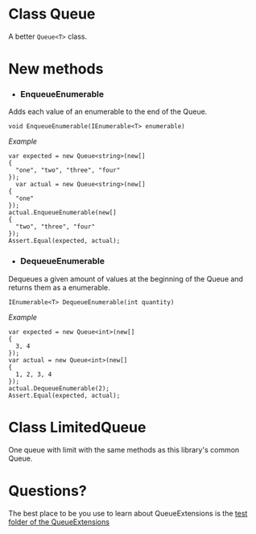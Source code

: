 # Class Queue<T>

A better `Queue<T>` class.

# New methods
* ### EnqueueEnumerable

Adds each value of an enumerable to the end of the Queue<T>.

`void EnqueueEnumerable(IEnumerable<T> enumerable)`

_Example_
 ```
 var expected = new Queue<string>(new[]
 {
   "one", "two", "three", "four"
 });
   var actual = new Queue<string>(new[]
 {
   "one"
 });
 actual.EnqueueEnumerable(new[]
 {
   "two", "three", "four"
 });
 Assert.Equal(expected, actual);
```
* ### DequeueEnumerable

Dequeues a given amount of values at the beginning of the Queue<T> and returns them as a enumerable.

`IEnumerable<T> DequeueEnumerable(int quantity)`

_Example_
 ```
 var expected = new Queue<int>(new[]
 {
   3, 4
 });
 var actual = new Queue<int>(new[]
 {
   1, 2, 3, 4
 });
 actual.DequeueEnumerable(2);
 Assert.Equal(expected, actual);
```

# Class LimitedQueue<T>

One queue with limit with the same methods as this library's common Queue.

# Questions?

The best place to be you use to learn about QueueExtensions is the [test folder of the QueueExtensions](https://github.com/eduardosilva218/PrancingPonySharp/tree/main/PrancingPonySharp.QueueExtensions.Test)
